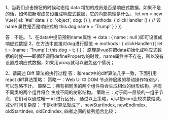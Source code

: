 1、当我们点击按钮的时候动态给 data 增加的成员是否是响应式数据，如果不是的话，如何把新增成员设置成响应式数据，它的内部原理是什么。
let vm = new Vue({
 el: '#el'
 data: {
  o: 'object',
  dog: {}
 },
 methods: {
  clickHandler () {
   // 该 name 属性是否是响应式的
   this.dog.name = 'Trump'
  }
 }
})

答：不是。
1、在data中提前预制name属性 => data : { name : null }即可设置成响应式数据
2、在方法中直接对dog进行赋值 => mothods : { clickHandler(){ let t = {name : 'Trump'}; this.dog = t; } }；
原理是vue在把data初始化成响应式数据的时候——即循环调用defineProperty的时候，name属性并不存在，所以没有设置成响应式数据，如果用proxy就可以避免这个情况；

2、请简述 Diff 算法的执行过程
答：和react中的diff算法几乎一致，下面引用react diff算法策略：
策略一：Web UI 中 DOM 节点跨层级的移动操作特别少，可以忽略不计。
策略二：拥有相同类的两个组件将会生成相似的树形结构，拥有不同类的两个组件将会
生成不同的树形结构。
策略三：对于同一层级的一组子节点，它们可以通过唯一 id 进行区分。
通过以上策略，可以把dom比较次数缩减，减少时间复杂度；
于是diff算法就成了，newStartIndex, newEndIndex, oldStartIndex, oldEndIndex, 四者之间的排列组合比较；

